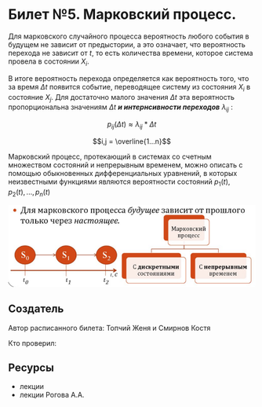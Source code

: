 # Билет №5. Марковский процесс.

Для марковского случайного процесса вероятность любого события в будущем не зависит от предыстории, а это означает, что вероятность перехода не зависит от $t$, то есть количества времени, которое система провела в состоянии $X_i$.

В итоге вероятность перехода определяется как вероятность того, что за время $\Delta t$ появится событие, переводящее систему из состояния $X_i$ в состояние $X_j$. Для достаточно малого значения $\Delta t$ эта вероятность пропорциональна значениям $\Delta t$ ***и интернсивности переходов*** $\lambda _{ij}$ :



$$p_{ij}(\Delta t)≈\lambda _{ij}*\Delta t$$

$$i,j = \overline{1...n}$$

Марковский процесс, протекающий в системах со счетным множеством состояний и непрерывным временем, можно описать с помощью обыкновенных дифференциальных уравнений, в которых неизвестными функциями являются вероятности состояний $p_1(t),p_2(t),...,p_n(t)$

![марковский процесс](./question5_image1.png)
## Создатель

Автор расписанного билета: Топчий Женя и Смирнов Костя

Кто проверил:


## Ресурсы
- лекции
- лекции Рогова А.А.
